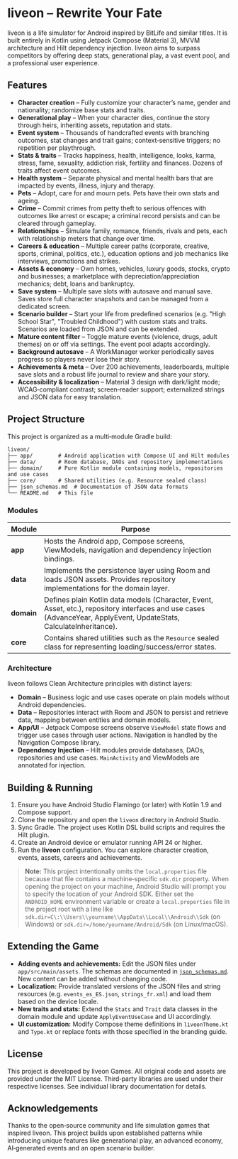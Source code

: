 # liveon – Rewrite Your Fate

liveon is a life simulator for Android inspired by BitLife and similar titles.  It is built entirely in Kotlin using Jetpack Compose (Material 3), MVVM architecture and Hilt dependency injection.  liveon aims to surpass competitors by offering deep stats, generational play, a vast event pool, and a professional user experience.

## Features

* **Character creation** – Fully customize your character’s name, gender and nationality; randomize base stats and traits.
* **Generational play** – When your character dies, continue the story through heirs, inheriting assets, reputation and stats.
* **Event system** – Thousands of handcrafted events with branching outcomes, stat changes and trait gains; context‑sensitive triggers; no repetition per playthrough.
* **Stats & traits** – Tracks happiness, health, intelligence, looks, karma, stress, fame, sexuality, addiction risk, fertility and finances.  Dozens of traits affect event outcomes.
* **Health system** – Separate physical and mental health bars that are impacted by events, illness, injury and therapy.
* **Pets** – Adopt, care for and mourn pets.  Pets have their own stats and ageing.
* **Crime** – Commit crimes from petty theft to serious offences with outcomes like arrest or escape; a criminal record persists and can be cleared through gameplay.
* **Relationships** – Simulate family, romance, friends, rivals and pets, each with relationship meters that change over time.
* **Careers & education** – Multiple career paths (corporate, creative, sports, criminal, politics, etc.), education options and job mechanics like interviews, promotions and strikes.
* **Assets & economy** – Own homes, vehicles, luxury goods, stocks, crypto and businesses; a marketplace with depreciation/appreciation mechanics; debt, loans and bankruptcy.
* **Save system** – Multiple save slots with autosave and manual save.  Saves store full character snapshots and can be managed from a dedicated screen.
* **Scenario builder** – Start your life from predefined scenarios (e.g. "High School Star", "Troubled Childhood") with custom stats and traits.  Scenarios are loaded from JSON and can be extended.
* **Mature content filter** – Toggle mature events (violence, drugs, adult themes) on or off via settings.  The event pool adapts accordingly.
* **Background autosave** – A WorkManager worker periodically saves progress so players never lose their story.
* **Achievements & meta** – Over 200 achievements, leaderboards, multiple save slots and a robust life journal to review and share your story.
* **Accessibility & localization** – Material 3 design with dark/light mode; WCAG‑compliant contrast; screen‑reader support; externalized strings and JSON data for easy translation.

## Project Structure

This project is organized as a multi‑module Gradle build:

```
liveon/
├── app/        # Android application with Compose UI and Hilt modules
├── data/       # Room database, DAOs and repository implementations
├── domain/     # Pure Kotlin module containing models, repositories and use cases
├── core/       # Shared utilities (e.g. Resource sealed class)
├── json_schemas.md  # Documentation of JSON data formats
└── README.md   # This file
```

### Modules

| Module | Purpose |
|---|---|
| **app** | Hosts the Android app, Compose screens, ViewModels, navigation and dependency injection bindings. |
| **data** | Implements the persistence layer using Room and loads JSON assets. Provides repository implementations for the domain layer. |
| **domain** | Defines plain Kotlin data models (Character, Event, Asset, etc.), repository interfaces and use cases (AdvanceYear, ApplyEvent, UpdateStats, CalculateInheritance). |
| **core** | Contains shared utilities such as the `Resource` sealed class for representing loading/success/error states. |

### Architecture

liveon follows Clean Architecture principles with distinct layers:

* **Domain** – Business logic and use cases operate on plain models without Android dependencies.
* **Data** – Repositories interact with Room and JSON to persist and retrieve data, mapping between entities and domain models.
* **App/UI** – Jetpack Compose screens observe `ViewModel` state flows and trigger use cases through user actions.  Navigation is handled by the Navigation Compose library.
* **Dependency Injection** – Hilt modules provide databases, DAOs, repositories and use cases.  `MainActivity` and ViewModels are annotated for injection.

## Building & Running

1. Ensure you have Android Studio Flamingo (or later) with Kotlin 1.9 and Compose support.
2. Clone the repository and open the `liveon` directory in Android Studio.
3. Sync Gradle.  The project uses Kotlin DSL build scripts and requires the Hilt plugin.
4. Create an Android device or emulator running API 24 or higher.
5. Run the **liveon** configuration.  You can explore character creation, events, assets, careers and achievements.

> **Note:** This project intentionally omits the `local.properties` file because that file contains a machine‑specific `sdk.dir` property.  When opening the project on your machine, Android Studio will prompt you to specify the location of your Android SDK.  Either set the `ANDROID_HOME` environment variable or create a `local.properties` file in the project root with a line like `sdk.dir=C\:\\Users\\yourname\\AppData\\Local\\Android\\Sdk` (on Windows) or `sdk.dir=/home/yourname/Android/Sdk` (on Linux/macOS).

## Extending the Game

* **Adding events and achievements:** Edit the JSON files under `app/src/main/assets`.  The schemas are documented in [`json_schemas.md`](json_schemas.md).  New content can be added without changing code.
* **Localization:** Provide translated versions of the JSON files and string resources (e.g. `events_es_ES.json`, `strings_fr.xml`) and load them based on the device locale.
* **New traits and stats:** Extend the `Stats` and `Trait` data classes in the domain module and update `ApplyEventUseCase` and UI accordingly.
* **UI customization:** Modify Compose theme definitions in `liveonTheme.kt` and `Type.kt` or replace fonts with those specified in the branding guide.

## License

This project is developed by liveon Games.  All original code and assets are provided under the MIT License.  Third‑party libraries are used under their respective licenses.  See individual library documentation for details.

## Acknowledgements

Thanks to the open‑source community and life simulation games that inspired liveon.  This project builds upon established patterns while introducing unique features like generational play, an advanced economy, AI‑generated events and an open scenario builder.